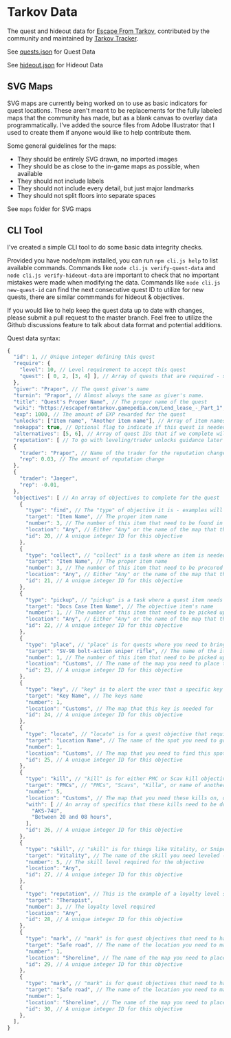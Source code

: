 # Tarkov Data
The quest and hideout data for [Escape From Tarkov](https://www.escapefromtarkov.com/), contributed by the community and maintained by [Tarkov Tracker](https://tarkovtracker.io/).

See [quests.json](quests.json) for Quest Data

See [hideout.json](hideout.json) for Hideout Data

## SVG Maps

SVG maps are currently being worked on to use as basic indicators for quest locations. These aren't meant to be replacements for the fully labeled maps that the community has made, but as a blank canvas to overlay data programmatically. I've added the source files from Adobe Illustrator that I used to create them if anyone would like to help contribute them.

Some general guidelines for the maps:
- They should be entirely SVG drawn, no imported images
- They should be as close to the in-game maps as possible, when available
- They should not include labels
- They should not include every detail, but just major landmarks
- They should not split floors into separate spaces

See `maps` folder for SVG maps

## CLI Tool

I've created a simple CLI tool to do some basic data integrity checks.

Provided you have node/npm installed, you can run `npm cli.js help` to list available commands. Commands like `node cli.js verify-quest-data` and `node cli.js verify-hideout-data` are important to check that no important mistakes were made when modifying the data. Commands like `node cli.js new-quest-id` can find the next consecutive quest ID to utilize for new quests, there are similar commmands for hideout & objectives.

If you would like to help keep the quest data up to date with changes, please submit a pull request to the master branch. Feel free to utilize the Github discussions feature to talk about data format and potential additions.

Quest data syntax:

```javascript
{ 
  "id": 1, // Unique integer defining this quest
  "require": {
    "level": 10, // Level requirement to accept this quest
    "quest": [ 0, 2, [3, 4] ], // Array of quests that are required - sub-arrays are "one-of" optional requirements
  },
  "giver": "Prapor", // The quest giver's name
  "turnin": "Prapor", // Almost always the same as giver's name.
  "title": "Quest's Proper Name", // The proper name of the quest
  "wiki": "https://escapefromtarkov.gamepedia.com/Lend_lease_-_Part_1", // Wiki link
  "exp": 1000, // The amount of EXP rewarded for the quest
  "unlocks": ["Item name", "Another item name"], // Array of item names that a quest unlocks. Eventually this should be a separate data file with IDs
  "nokappa": true, // Optional flag to indicate if this quest is needed to unlock Collector
  "alternatives": [5, 6], // Array of quest IDs that if we complete will be 'failed'
  "reputation": [ // To go with leveling/trader unlocks guidance later on
  {
    "trader": "Prapor", // Name of the trader for the reputation change
    "rep": 0.03, // The amount of reputation change
  },
  {
    "trader": "Jaeger",
    "rep": -0.01,
  },
  "objectives": [ // An array of objectives to complete for the quest
    {
      "type": "find", // The "type" of objective it is - examples will be provided of each below. "find" is find in raid specific.
      "target": "Item Name", // The proper item name
      "number": 3, // The number of this item that need to be found in raid
      "location": "Any", // Either "Any" or the name of the map that this item specifically needs to be or is only found in.
      "id": 20, // A unique integer ID for this objective
    },
    {
      "type": "collect", // "collect" is a task where an item is needed but does not have to be found in raid status
      "target": "Item Name", // The proper item name
      "number": 3, // The number of this item that need to be procured
      "location": "Any", // Either "Any" or the name of the map that this item specifically needs to be or is only found in.
      "id": 21, // A unique integer ID for this objective
    },
    {
      "type": "pickup", // "pickup" is a task where a quest item needs to be picked up in raid, like a docs quest item.
      "target": "Docs Case Item Name", // The objective item's name
      "number": 1, // The number of this item that need to be picked up
      "location": "Any", // Either "Any" or the name of the map that this item specifically needs to be or is only found in.
      "id": 22, // A unique integer ID for this objective
    },
    {
      "type": "place", // "place" is for quests where you need to bring an item to put down (other than markers) for the quest
      "target": "SV-98 bolt-action sniper rifle", // The name of the item you need to place
      "number": 1, // The number of this item that need to be picked up
      "location": "Customs", // The name of the map you need to place the item in
      "id": 23, // A unique integer ID for this objective
    },
    {
      "type": "key", // "key" is to alert the user that a specific key is needed for one of the objectives
      "target": "Key Name", // The keys name
      "number": 1, 
      "location": "Customs", // The map that this key is needed for
      "id": 24, // A unique integer ID for this objective
    },
    {
      "type": "locate", // "locate" is for a quest objective that requires the player to move to a specific area, like the clothing stores in Interchange
      "target": "Location Name", // The name of the spot you need to go
      "number": 1, 
      "location": "Customs", // The map that you need to find this spot on
      "id": 25, // A unique integer ID for this objective
    },
    {
      "type": "kill", // "kill" is for either PMC or Scav kill objectives
      "target": "PMCs", // "PMCs", "Scavs", "Killa", or name of another boss that you need to kill
      "number": 5, 
      "location": "Customs", // The map that you need these kills on, or "Any" if its any map
      "with": [ // An array of specifics that these kills need to be done with
        "AKS-74U",
        "Between 20 and 08 hours",
      ],
      "id": 26, // A unique integer ID for this objective
    },
    {
      "type": "skill", // "skill" is for things like Vitality, or Sniper Rifle skills needed for a quest
      "target": "Vitality", // The name of the skill you need leveled - this can also be the name of a vendor to indicate you need a loyalty level with them
      "number": 5, // The skill level required for the objective
      "location": "Any", 
      "id": 27, // A unique integer ID for this objective
    },
    {
      "type": "reputation", // This is the example of a loyalty level skill objective
      "target": "Therapist",
      "number": 3, // The loyalty level required
      "location": "Any", 
      "id": 28, // A unique integer ID for this objective
    },
    {
      "type": "mark", // "mark" is for quest objectives that need to have a marker placed
      "target": "Safe road", // The name of the location you need to mark
      "number": 1, 
      "location": "Shoreline", // The name of the map you need to place the marker on
      "id": 29, // A unique integer ID for this objective
    },
    {
      "type": "mark", // "mark" is for quest objectives that need to have a marker placed
      "target": "Safe road", // The name of the location you need to mark
      "number": 1, 
      "location": "Shoreline", // The name of the map you need to place the marker on
      "id": 30, // A unique integer ID for this objective
    },
  ],
}
```
